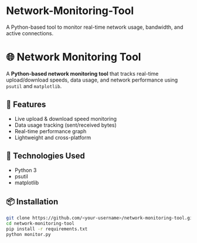 # Network-Monitoring-Tool
A Python-based tool to monitor real-time network usage, bandwidth, and active connections.







# 🌐 Network Monitoring Tool

A **Python-based network monitoring tool** that tracks real-time upload/download speeds, data usage, and network performance using `psutil` and `matplotlib`.

## 🚀 Features
- Live upload & download speed monitoring
- Data usage tracking (sent/received bytes)
- Real-time performance graph
- Lightweight and cross-platform

## 🧰 Technologies Used
- Python 3
- psutil
- matplotlib

## 📦 Installation
```bash
git clone https://github.com/<your-username>/network-monitoring-tool.git
cd network-monitoring-tool
pip install -r requirements.txt
python monitor.py

